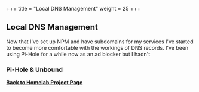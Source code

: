 +++
title = "Local DNS Management"
weight = 25
+++

## Local DNS Management

Now that I've set up NPM and have subdomains for my services I've started to become more comfortable with the workings of DNS records. I've been using Pi-Hole for a while now as an ad blocker but I hadn't

### Pi-Hole & Unbound

<a href="/projects/a-homelab/"><b>Back to Homelab Project Page</b></a>
